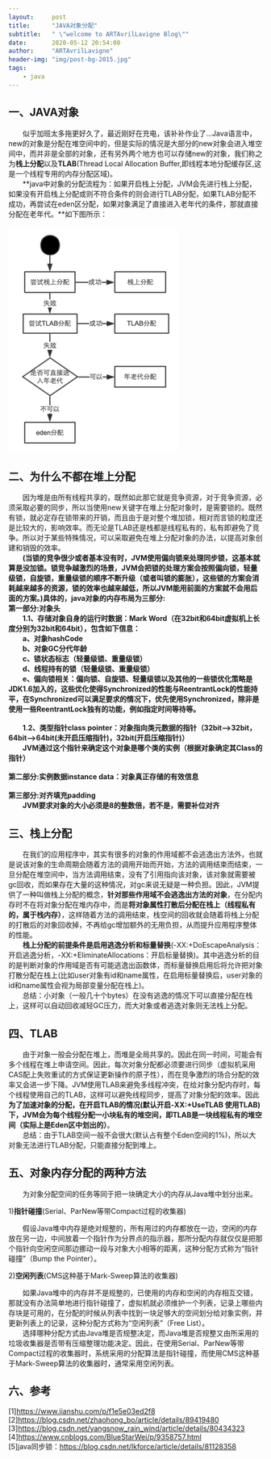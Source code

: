 ```yaml
---
layout:     post
title:      "JAVA对象分配"
subtitle:   " \"welcome to ARTAvrilLavigne Blog\""
date:       2020-05-12 20:54:00
author:     "ARTAvrilLavigne"
header-img: "img/post-bg-2015.jpg"
tags:
    - java
---
```

## 一、JAVA对象<br>

　　似乎加班太多拖更好久了，最近刚好在充电，该补补作业了...Java语言中，new的对象是分配在堆空间中的，但是实际的情况是大部分的new对象会进入堆空间中，而并非是全部的对象，还有另外两个地方也可以存储new的对象，我们称之为**栈上分配**以及**TLAB**(Thread Local Allocation Buffer,即线程本地分配缓存区,这是一个线程专用的内存分配区域)。<br>
　　**java中对象的分配流程为：如果开启栈上分配，JVM会先进行栈上分配，如果没有开启栈上分配或则不符合条件的则会进行TLAB分配，如果TLAB分配不成功，再尝试在eden区分配，如果对象满足了直接进入老年代的条件，那就直接分配在老年代。**如下图所示：<br>
　　　　　　　　　　　　　　　　　　![object](https://github.com/ARTAvrilLavigne/ARTAvrilLavigne.github.io/blob/master/myblog/2020-05-12-Object-Allocation/1.png?raw=true)<br>

## 二、为什么不都在堆上分配<br>

　　因为堆是由所有线程共享的，既然如此那它就是竞争资源，对于竞争资源，必须采取必要的同步，所以当使用new关键字在堆上分配对象时，是需要锁的。既然有锁，就必定存在锁带来的开销，而且由于是对整个堆加锁，相对而言锁的粒度还是比较大的，影响效率。而无论是TLAB还是栈都是线程私有的，私有即避免了竞争。所以对于某些特殊情况，可以采取避免在堆上分配对象的办法，以提高对象创建和销毁的效率。<br>
　　**(当锁的竞争很少或者基本没有时，JVM使用偏向锁来处理同步锁，这基本就算是没加锁。锁竞争越激烈的场景，JVM会把锁的处理方案会按照偏向锁，轻量级锁，自旋锁，重量级锁的顺序不断升级（或者叫锁的膨胀），这些锁的方案会消耗越来越多的资源，锁的效率也越来越低，所以JVM能用前面的方案就不会用后面的方案。)具体的，java对象的内存布局为三部分:**<br>
**第一部分:对象头**<br>
　　**1.1、存储对象自身的运行时数据：Mark Word（在32bit和64bit虚拟机上长度分别为32bit和64bit），包含如下信息：**<br>
　　**a、对象hashCode**<br>
　　**b、对象GC分代年龄**<br>
　　**c、锁状态标志（轻量级锁、重量级锁）**<br>
　　**d、线程持有的锁（轻量级锁、重量级锁）**<br>
　　**e、偏向锁相关：偏向锁、自旋锁、轻量级锁以及其他的一些锁优化策略是JDK1.6加入的，这些优化使得Synchronized的性能与ReentrantLock的性能持平，在Synchronized可以满足要求的情况下，优先使用Synchronized，除非是使用一些ReentrantLock独有的功能，例如指定时间等待等。**<br>
<br>
　　**1.2、类型指针class pointer：对象指向类元数据的指针（32bit-->32bit，64bit-->64bit(未开启压缩指针)，32bit(开启压缩指针)）**<br>
　　**JVM通过这个指针来确定这个对象是哪个类的实例（根据对象确定其Class的指针）**<br>
<br>
**第二部分:实例数据instance data：对象真正存储的有效信息**<br>
<br>
**第三部分:对齐填充padding**<br>
　　**JVM要求对象的大小必须是8的整数倍，若不是，需要补位对齐**<br>

## 三、栈上分配<br>

　　在我们的应用程序中，其实有很多的对象的作用域都不会逃逸出方法外，也就是说该对象的生命周期会随着方法的调用开始而开始，方法的调用结束而结束，一旦分配在堆空间中，当方法调用结束，没有了引用指向该对象，该对象就需要被gc回收，而如果存在大量的这种情况，对gc来说无疑是一种负担。因此，JVM提供了一种叫做栈上分配的概念，**针对那些作用域不会逃逸出方法的对象**，在分配内存时不在将对象分配在堆内存中，而是**将对象属性打散后分配在栈上（线程私有的，属于栈内存）**，这样随着方法的调用结束，栈空间的回收就会随着将栈上分配的打散后的对象回收掉，不再给gc增加额外的无用负担，从而提升应用程序整体的性能。<br>
　　**栈上分配的前提条件是启用逃逸分析和标量替换**(-XX:+DoEscapeAnalysis：开启逃逸分析，-XX:+EliminateAllocations：开启标量替换)。其中逃逸分析的目的是判断对象的作用域是否有可能逃逸出函数体，而标量替换启用后将允许把对象打散分配在栈上(比如user对象有id和name属性，在启用标量替换后，user对象的id和name属性会视为局部变量分配在栈上)。<br>
　　总结：小对象（一般几十个bytes）在没有逃逸的情况下可以直接分配在栈上，这样可以自动回收减轻GC压力，而大对象或者逃逸对象则无法栈上分配。<br>

## 四、TLAB<br>

　　由于对象一般会分配在堆上，而堆是全局共享的。因此在同一时间，可能会有多个线程在堆上申请空间。因此，每次对象分配都必须要进行同步（虚拟机采用CAS配上失败重试的方式保证更新操作的原子性），而在竞争激烈的场合分配的效率又会进一步下降。JVM使用TLAB来避免多线程冲突，在给对象分配内存时，每个线程使用自己的TLAB，这样可以避免线程同步，提高了对象分配的效率。因此**为了加速对象的分配，在开启TLAB的情况(默认开启-XX:+UseTLAB 使用TLAB)下，JVM会为每个线程分配一小块私有的堆空间，即TLAB是一块线程私有的堆空间（实际上是Eden区中划出的）**。<br>
　　总结：由于TLAB空间一般不会很大(默认占有整个Eden空间的1%)，所以大对象无法进行TLAB分配，只能直接分配到堆上。<br>

## 五、对象内存分配的两种方法<br>

　　为对象分配空间的任务等同于把一块确定大小的内存从Java堆中划分出来。<br>

1)**指针碰撞**(Serial、ParNew等带Compact过程的收集器)<br>

　　假设Java堆中内存是绝对规整的，所有用过的内存都放在一边，空闲的内存放在另一边，中间放着一个指针作为分界点的指示器，那所分配内存就仅仅是把那个指针向空闲空间那边挪动一段与对象大小相等的距离，这种分配方式称为“指针碰撞”（Bump the Pointer）。<br>

2)**空闲列表**(CMS这种基于Mark-Sweep算法的收集器)<br>

　　如果Java堆中的内存并不是规整的，已使用的内存和空闲的内存相互交错，那就没有办法简单地进行指针碰撞了，虚拟机就必须维护一个列表，记录上哪些内存块是可用的，在分配的时候从列表中找到一块足够大的空间划分给对象实例，并更新列表上的记录，这种分配方式称为“空闲列表”（Free List）。<br>
　　选择哪种分配方式由Java堆是否规整决定，而Java堆是否规整又由所采用的垃圾收集器是否带有压缩整理功能决定。因此，在使用Serial、ParNew等带Compact过程的收集器时，系统采用的分配算法是指针碰撞，而使用CMS这种基于Mark-Sweep算法的收集器时，通常采用空闲列表。<br>

## 六、参考<br>

[1]https://www.jianshu.com/p/f1e5e03ed2f8<br>
[2]https://blog.csdn.net/zhaohong_bo/article/details/89419480<br>
[3]https://blog.csdn.net/yangsnow_rain_wind/article/details/80434323<br>
[4]https://www.cnblogs.com/BlueStarWei/p/9358757.html<br>
[5]java同步锁：https://blog.csdn.net/lkforce/article/details/81128358<br>
